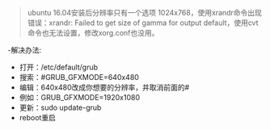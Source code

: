 > ubuntu 16.04安装后分辨率只有一个选项 1024x768，使用xrandr命令出现错误：xrandr: Failed to get size of gamma for output default，使用cvt命令也无法设置，修改xorg.conf也没用。

-解决办法:
  - 打开：/etc/default/grub
  - 搜索：#GRUB_GFXMODE=640x480
  - 编辑：640x480改成你想要的分辨率，并取消前面的#
  - 例如：GRUB_GFXMODE=1920x1080 
  - 更新：sudo update-grub
  - reboot重启
